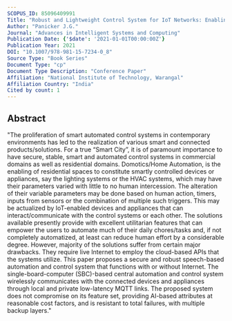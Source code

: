 ```yaml
---
SCOPUS_ID: 85096409991
Title: "Robust and Lightweight Control System for IoT Networks: Enabling IoT for the Developing World"
Author: "Panicker J.G."
Journal: "Advances in Intelligent Systems and Computing"
Publication Date: {'$date': '2021-01-01T00:00:00Z'}
Publication Year: 2021
DOI: "10.1007/978-981-15-7234-0_8"
Source Type: "Book Series"
Document Type: "cp"
Document Type Description: "Conference Paper"
Affiliation: "National Institute of Technology, Warangal"
Affiliation Country: "India"
Cited by count: 1
---
```


## Abstract
"The proliferation of smart automated control systems in contemporary environments has led to the realization of various smart and connected products/solutions. For a true “Smart City”, it is of paramount importance to have secure, stable, smart and automated control systems in commercial domains as well as residential domains. Domotics/Home Automation, is the enabling of residential spaces to constitute smartly controlled devices or appliances, say the lighting systems or the HVAC systems, which may have their parameters varied with little to no human intercession. The alteration of their variable parameters may be done based on human action, timers, inputs from sensors or the combination of multiple such triggers. This may be actualized by IoT-enabled devices and appliances that can interact/communicate with the control systems or each other. The solutions available presently provide with excellent utilitarian features that can empower the users to automate much of their daily chores/tasks and, if not completely automatized, at least can reduce human effort by a considerable degree. However, majority of the solutions suffer from certain major drawbacks. They require live Internet to employ the cloud-based APIs that the systems utilize. This paper proposes a secure and robust speech-based automation and control system that functions with or without Internet. The single-board-computer (SBC)-based central automation and control system wirelessly communicates with the connected devices and appliances through local and private low-latency MQTT links. The proposed system does not compromise on its feature set, providing AI-based attributes at reasonable cost factors, and is resistant to total failures, with multiple backup layers."
